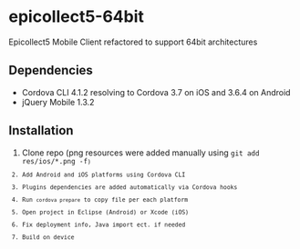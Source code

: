 # epicollect5-64bit
Epicollect5  Mobile Client refactored to support 64bit architectures

## Dependencies
- Cordova CLI 4.1.2 resolving to Cordova 3.7 on iOS and 3.6.4 on Android
- jQuery Mobile 1.3.2

## Installation 

1. Clone repo (png resources were added manually using <code>git add res/ios/*.png -f<code>)
2. Add Android and iOS platforms using Cordova CLI
3. Plugins dependencies are added automatically via Cordova hooks
4. Run `cordova prepare` to copy file per each platform
5. Open project in Eclipse (Android) or Xcode (iOS)
6. Fix deployment info, Java import ect. if needed
7. Build on device
